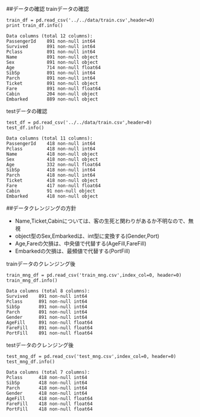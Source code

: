 ##データの確認
trainデータの確認　　

    train_df = pd.read_csv('../../data/train.csv',header=0)
    print train_df.info()

    Data columns (total 12 columns):
    PassengerId    891 non-null int64
    Survived       891 non-null int64
    Pclass         891 non-null int64
    Name           891 non-null object
    Sex            891 non-null object
    Age            714 non-null float64
    SibSp          891 non-null int64
    Parch          891 non-null int64
    Ticket         891 non-null object
    Fare           891 non-null float64
    Cabin          204 non-null object
    Embarked       889 non-null object

testデータの確認　　

    test_df = pd.read_csv('../../data/train.csv',header=0)
    test_df.info()

    Data columns (total 11 columns):
    PassengerId    418 non-null int64
    Pclass         418 non-null int64
    Name           418 non-null object
    Sex            418 non-null object
    Age            332 non-null float64
    SibSp          418 non-null int64
    Parch          418 non-null int64
    Ticket         418 non-null object
    Fare           417 non-null float64
    Cabin          91 non-null object
    Embarked       418 non-null object

##データクレンジングの方針  
- Name,Ticket,Cabinについては、客の生死と関わりがあるか不明なので、無視
- object型のSex,Embarkedは、int型に変換する(Gender,Port)
- Age,Fareの欠損は、中央値で代替する(AgeFill,FareFill)
- Embarkedの欠損は、最頻値で代替する(PortFill)

trainデータのクレンジング後

    train_mng_df = pd.read_csv('train_mng.csv',index_col=0, header=0)
    train_mng_df.info()

    Data columns (total 8 columns):
    Survived    891 non-null int64
    Pclass      891 non-null int64
    SibSp       891 non-null int64
    Parch       891 non-null int64
    Gender      891 non-null int64
    AgeFill     891 non-null float64
    FareFill    891 non-null float64
    PortFill    891 non-null float64

testデータのクレンジング後

    test_mng_df = pd.read_csv('test_mng.csv',index_col=0, header=0)
    test_mng_df.info()

    Data columns (total 7 columns):
    Pclass      418 non-null int64
    SibSp       418 non-null int64
    Parch       418 non-null int64
    Gender      418 non-null int64
    AgeFill     418 non-null float64
    FareFill    418 non-null float64
    PortFill    418 non-null float64
